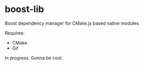 # boost-lib
Boost dependency manager for CMake.js based native modules

Requires:

- CMake
- Git

In progress. Gonna be cool.